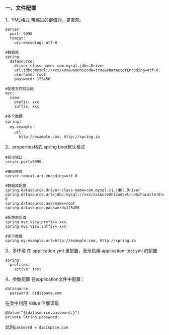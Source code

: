 ### 一、文件配置

1、YML格式
带缩进的键值对，更直观。
```
server:
  port: 9090
  tomcat:
    uri-encoding: utf-8

#数据库
spring:
  datasource:
    driver-class-name: com.mysql.jdbc.Driver
    url:jdbc:mysql://xxx/xxx&useUnicode=true&characterEncoding=utf-8
    username: root
    password: 123456

#配置文件前后缀
mvc:
  view:
    prefix: xxx
    suffix: xxx

#多个数据
spring：
  my-example：
    url：
      http://example.com, http://spring.io
```

2、properties格式
spring boot默认格式
```
#启动端口
server.port=9090

#编码格式
server.tomcat.uri-encoding=utf-8

#数据库配置
spring.datasource.driver-class-name=com.mysql.cj.jdbc.Driver
spring.datasource.url=jdbc:mysql://xxx/xxx&useUnicode=true&characterEncoding=utf-8
spring.datasource.username=root
spring.datasource.password=123456

#配置前后缀
spring.mvc.view.prefix= xxx
spring.mvc.view.suffix= xxx

#多个数据
spring.my-example.url=http://example.com, http://spring.io
```

3、多环境
在 application.yml 里配置，表示启用 application-test.yml 的配置
```
spring:
  profiles:
    active: test
```

4、参数配置
在application文件中配置：
```
datasource:
  password: didispace.com
```
在类中利用 Value 注解读取
```
@Value("${datasource.password:}")
private String password;
```
此时`` password = didispace.com ``
